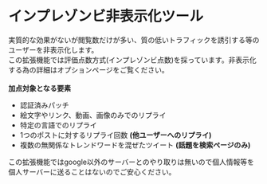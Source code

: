 # インプレゾンビ非表示化ツール
実質的な効果がないが閲覧数だけが多い、質の低いトラフィックを誘引する等のユーザーを非表示化します。\
この拡張機能では評価点数方式(インプレゾンビ点数)を採っています。非表示化する為の詳細はオプションページをご覧ください。
\
\
**加点対象となる要素**
- 認証済みパッチ
- 絵文字やリンク、動画、画像のみでのリプライ
- 特定の言語でのリプライ
- 1つのポストに対するリプライ回数 **(他ユーザーへのリプライ)**
- 複数の無関係なトレンドワードを混ぜたツイート **(話題を検索ページのみ)**

この拡張機能ではgoogle以外のサーバーとのやり取りは無いので個人情報等を個人サーバーに送ることはないのでご安心ください。
